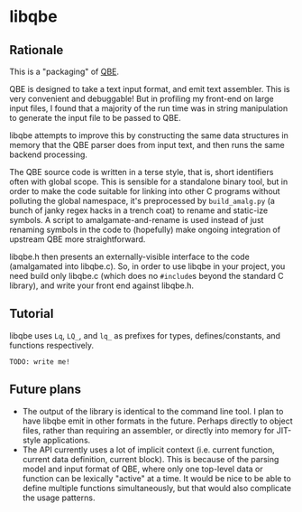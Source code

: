 # libqbe

## Rationale

This is a "packaging" of [QBE](https://c9x.me/compile/).

QBE is designed to take a text input format, and emit text assembler. This is
very convenient and debuggable! But in profiling my front-end on large input
files, I found that a majority of the run time was in string manipulation to
generate the input file to be passed to QBE.

libqbe attempts to improve this by constructing the same data structures in
memory that the QBE parser does from input text, and then runs the same backend
processing.

The QBE source code is written in a terse style, that is, short identifiers
often with global scope. This is sensible for a standalone binary tool, but in
order to make the code suitable for linking into other C programs without
polluting the global namespace, it's preprocessed by `build_amalg.py` (a bunch
of janky regex hacks in a trench coat) to rename and static-ize symbols. A
script to amalgamate-and-rename is used instead of just renaming symbols in the
code to (hopefully) make ongoing integration of upstream QBE more
straightforward.

libqbe.h then presents an externally-visible interface to the code (amalgamated
into libqbe.c). So, in order to use libqbe in your project, you need build only
libqbe.c (which does no `#include`s beyond the standard C library), and write
your front end against libqbe.h.


## Tutorial

libqbe uses `Lq`, `LQ_`, and `lq_` as prefixes for types, defines/constants, and
functions respectively.

```
TODO: write me!
```

## Future plans

- The output of the library is identical to the command line tool. I plan to
  have libqbe emit in other formats in the future. Perhaps directly to object
  files, rather than requiring an assembler, or directly into memory for
  JIT-style applications.
- The API currently uses a lot of implicit context (i.e. current function,
  current data definition, current block). This is because of the parsing model
  and input format of QBE, where only one top-level data or function can be
  lexically "active" at a time. It would be nice to be able to define multiple
  functions simultaneously, but that would also complicate the usage patterns.

